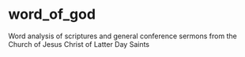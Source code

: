 # word_of_god
Word analysis of scriptures and general conference sermons from the Church of Jesus Christ of Latter Day Saints
